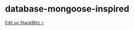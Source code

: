 # database-mongoose-inspired

[Edit on StackBlitz ⚡️](https://stackblitz.com/edit/stackblitz-starters-no7jpf)